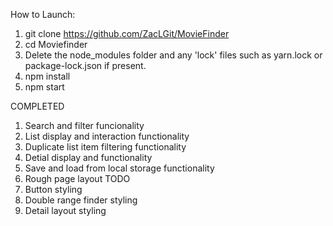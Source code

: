 How to Launch:
1. git clone https://github.com/ZacLGit/MovieFinder
2. cd Moviefinder
3. Delete the node_modules folder and any 'lock' files such as 
yarn.lock or package-lock.json if present.
4. npm install
5. npm start

COMPLETED
1. Search and filter funcionality
2. List display and interaction functionality
3. Duplicate list item filtering functionality
4. Detial display and functionality
5. Save and load from local storage functionality
6. Rough page layout
TODO
1. Button styling
2. Double range finder styling
3. Detail layout styling
